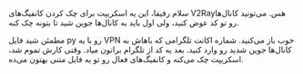 سلام رفیقا، این یه اسکریپت برای چک کردن کانفیگ‌های V2Rayهس. می‌تونید کانال‌ها رو تو کد عوض کنید، ولی اول باید به کانال‌ها جوین شید تا بتونه چک کنه.

مطمئن شید فایل py رو با یه VPN خوب باز می‌کنید.
شماره اکانت تلگرامی که باهاش به کانال‌ها جوین شدید رو وارد کنید.
بعد یه کد از تلگرام براتون میاد. وقتی کارش تموم شد، اسکریپت چک می‌کنه و کانفیگ‌های فعال رو تو یه فایل متنی بهتون می‌ده.
